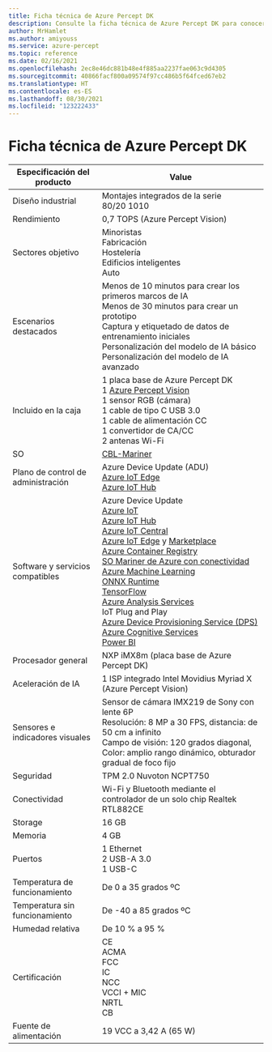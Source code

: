 ```yaml
---
title: Ficha técnica de Azure Percept DK
description: Consulte la ficha técnica de Azure Percept DK para conocer las especificaciones detalladas del dispositivo
author: MrHamlet
ms.author: amiyouss
ms.service: azure-percept
ms.topic: reference
ms.date: 02/16/2021
ms.openlocfilehash: 2ec8e46dc881b48e4f885aa2237fae063c9d4305
ms.sourcegitcommit: 40866facf800a09574f97cc486b5f64fced67eb2
ms.translationtype: HT
ms.contentlocale: es-ES
ms.lasthandoff: 08/30/2021
ms.locfileid: "123222433"
---
```

# <a name="azure-percept-dk-datasheet"></a>Ficha técnica de Azure Percept DK

|Especificación del producto           |Value     |
|--------------------------------|--------|
|Diseño industrial               |Montajes integrados de la serie 80/20 1010 |
|Rendimiento                     |0,7 TOPS (Azure Percept Vision)|
|Sectores objetivo               |Minoristas <br> Fabricación <br> Hostelería <br> Edificios inteligentes <br> Auto |
|Escenarios destacados                  |Menos de 10 minutos para crear los primeros marcos de IA <br> Menos de 30 minutos para crear un prototipo <br> Captura y etiquetado de datos de entrenamiento iniciales <br> Personalización del modelo de IA básico <br> Personalización del modelo de IA avanzado |
|Incluido en la caja                 |1 placa base de Azure Percept DK  <br> 1 [Azure Percept Vision](./azure-percept-vision-datasheet.md) <br> 1 sensor RGB (cámara) <br> 1 cable de tipo C USB 3.0 <br> 1 cable de alimentación CC <br> 1 convertidor de CA/CC <br> 2 antenas Wi-Fi  |
|SO                              |[CBL-Mariner](https://github.com/microsoft/CBL-Mariner)           |
|Plano de control de administración        |Azure Device Update (ADU) <br> [Azure IoT Edge](https://azure.microsoft.com/services/iot-edge/) <br> [Azure IoT Hub](https://azure.microsoft.com/services/iot-hub/)          |
|Software y servicios compatibles |Azure Device Update <br> [Azure IoT](https://azure.microsoft.com/overview/iot/) <br> [Azure IoT Hub](https://azure.microsoft.com/services/iot-hub/) <br> [Azure IoT Central](https://azure.microsoft.com/services/iot-central/) <br> [Azure IoT Edge](https://azure.microsoft.com/services/iot-edge/) y [Marketplace](https://azuremarketplace.microsoft.com/marketplace/apps/category/internet-of-things?page=1) <br> [Azure Container Registry](https://azure.microsoft.com/services/container-registry/) <br> [SO Mariner de Azure con conectividad](https://github.com/microsoft/CBL-Mariner) <br> [Azure Machine Learning](https://azure.microsoft.com/services/machine-learning/) <br> [ONNX Runtime](https://www.onnxruntime.ai/) <br> [TensorFlow](https://www.tensorflow.org/) <br> [Azure Analysis Services](https://azure.microsoft.com/services/analysis-services/) <br> IoT Plug and Play <br> [Azure Device Provisioning Service (DPS)](../iot-dps/index.yml) <br> [Azure Cognitive Services](https://azure.microsoft.com/services/cognitive-services/) <br> [Power BI](https://powerbi.microsoft.com/)      |
|Procesador general               |NXP iMX8m (placa base de Azure Percept DK)        |
|Aceleración de IA                 |1 ISP integrado Intel Movidius Myriad X (Azure Percept Vision) |
|Sensores e indicadores visuales   |Sensor de cámara IMX219 de Sony con lente 6P<br>Resolución: 8 MP a 30 FPS, distancia: de 50 cm a infinito<br>Campo de visión: 120 grados diagonal, Color: amplio rango dinámico, obturador gradual de foco fijo|
|Seguridad                        |TPM 2.0 Nuvoton NCPT750 |
|Conectividad                    |Wi-Fi y Bluetooth mediante el controlador de un solo chip Realtek RTL882CE     |
|Storage                         |16 GB     |
|Memoria                          |4 GB     |
|Puertos                           |1 Ethernet <br> 2 USB-A 3.0 <br> 1 USB-C     |
|Temperatura de funcionamiento           |De 0 a 35 grados ºC     |
|Temperatura sin funcionamiento       |De -40 a 85 grados ºC     |
|Humedad relativa               |De 10 % a 95 %    |
|Certificación                   |CE <br> ACMA <br> FCC <br> IC <br> NCC <br> VCCI + MIC <br> NRTL <br> CB   |
|Fuente de alimentación                    |19 VCC a 3,42 A (65 W) |
